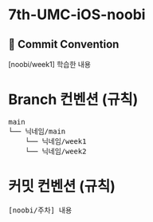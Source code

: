 # 7th-UMC-iOS-noobi

## 📝 Commit Convention
[noobi/week1] 학습한 내용

# Branch 컨벤션 (규칙)
<pre>
main
└── 닉네임/main
    └── 닉네임/week1
    └── 닉네임/week2
</pre>

# 커밋 컨벤션 (규칙)
<pre>
[noobi/주차] 내용
</pre>

